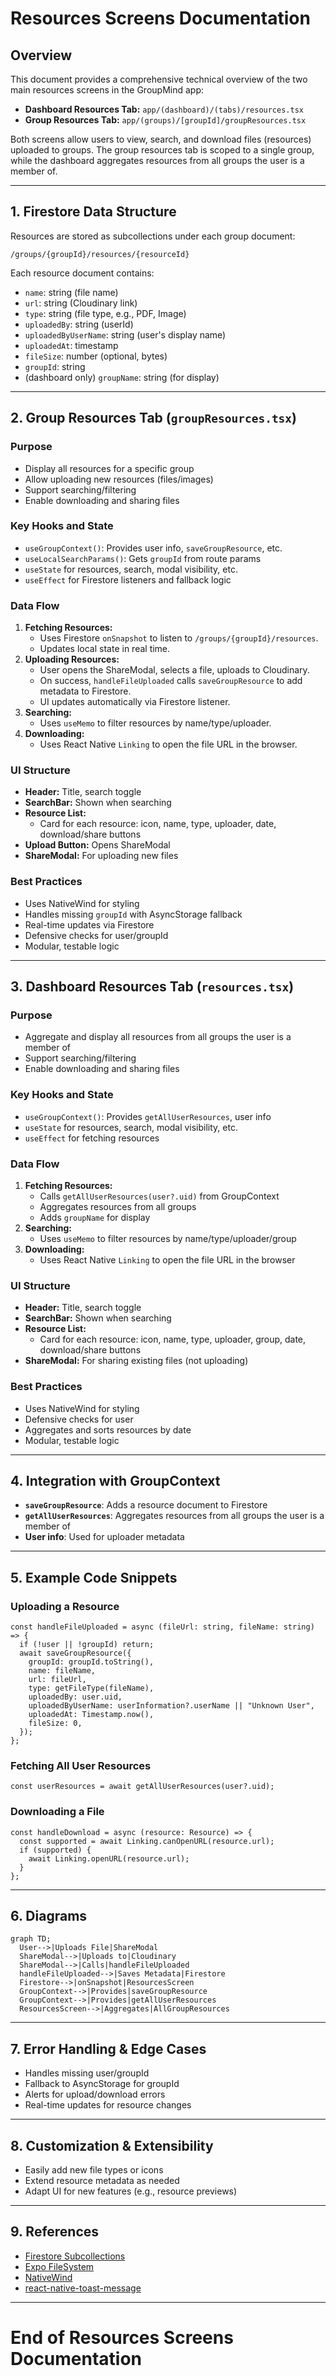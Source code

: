 # Resources Screens Documentation

## Overview
This document provides a comprehensive technical overview of the two main resources screens in the GroupMind app:
- **Dashboard Resources Tab:** `app/(dashboard)/(tabs)/resources.tsx`
- **Group Resources Tab:** `app/(groups)/[groupId]/groupResources.tsx`

Both screens allow users to view, search, and download files (resources) uploaded to groups. The group resources tab is scoped to a single group, while the dashboard aggregates resources from all groups the user is a member of.

---

## 1. Firestore Data Structure

Resources are stored as subcollections under each group document:

```
/groups/{groupId}/resources/{resourceId}
```

Each resource document contains:
- `name`: string (file name)
- `url`: string (Cloudinary link)
- `type`: string (file type, e.g., PDF, Image)
- `uploadedBy`: string (userId)
- `uploadedByUserName`: string (user's display name)
- `uploadedAt`: timestamp
- `fileSize`: number (optional, bytes)
- `groupId`: string
- (dashboard only) `groupName`: string (for display)

---

## 2. Group Resources Tab (`groupResources.tsx`)

### **Purpose**
- Display all resources for a specific group
- Allow uploading new resources (files/images)
- Support searching/filtering
- Enable downloading and sharing files

### **Key Hooks and State**
- `useGroupContext()`: Provides user info, `saveGroupResource`, etc.
- `useLocalSearchParams()`: Gets `groupId` from route params
- `useState` for resources, search, modal visibility, etc.
- `useEffect` for Firestore listeners and fallback logic

### **Data Flow**
1. **Fetching Resources:**
   - Uses Firestore `onSnapshot` to listen to `/groups/{groupId}/resources`.
   - Updates local state in real time.
2. **Uploading Resources:**
   - User opens the ShareModal, selects a file, uploads to Cloudinary.
   - On success, `handleFileUploaded` calls `saveGroupResource` to add metadata to Firestore.
   - UI updates automatically via Firestore listener.
3. **Searching:**
   - Uses `useMemo` to filter resources by name/type/uploader.
4. **Downloading:**
   - Uses React Native `Linking` to open the file URL in the browser.

### **UI Structure**
- **Header:** Title, search toggle
- **SearchBar:** Shown when searching
- **Resource List:**
  - Card for each resource: icon, name, type, uploader, date, download/share buttons
- **Upload Button:** Opens ShareModal
- **ShareModal:** For uploading new files

### **Best Practices**
- Uses NativeWind for styling
- Handles missing `groupId` with AsyncStorage fallback
- Real-time updates via Firestore
- Defensive checks for user/groupId
- Modular, testable logic

---

## 3. Dashboard Resources Tab (`resources.tsx`)

### **Purpose**
- Aggregate and display all resources from all groups the user is a member of
- Support searching/filtering
- Enable downloading and sharing files

### **Key Hooks and State**
- `useGroupContext()`: Provides `getAllUserResources`, user info
- `useState` for resources, search, modal visibility, etc.
- `useEffect` for fetching resources

### **Data Flow**
1. **Fetching Resources:**
   - Calls `getAllUserResources(user?.uid)` from GroupContext
   - Aggregates resources from all groups
   - Adds `groupName` for display
2. **Searching:**
   - Uses `useMemo` to filter resources by name/type/uploader/group
3. **Downloading:**
   - Uses React Native `Linking` to open the file URL in the browser

### **UI Structure**
- **Header:** Title, search toggle
- **SearchBar:** Shown when searching
- **Resource List:**
  - Card for each resource: icon, name, type, uploader, group, date, download/share buttons
- **ShareModal:** For sharing existing files (not uploading)

### **Best Practices**
- Uses NativeWind for styling
- Defensive checks for user
- Aggregates and sorts resources by date
- Modular, testable logic

---

## 4. Integration with GroupContext

- **`saveGroupResource`**: Adds a resource document to Firestore
- **`getAllUserResources`**: Aggregates resources from all groups the user is a member of
- **User info**: Used for uploader metadata

---

## 5. Example Code Snippets

### **Uploading a Resource**
```tsx
const handleFileUploaded = async (fileUrl: string, fileName: string) => {
  if (!user || !groupId) return;
  await saveGroupResource({
    groupId: groupId.toString(),
    name: fileName,
    url: fileUrl,
    type: getFileType(fileName),
    uploadedBy: user.uid,
    uploadedByUserName: userInformation?.userName || "Unknown User",
    uploadedAt: Timestamp.now(),
    fileSize: 0,
  });
};
```

### **Fetching All User Resources**
```tsx
const userResources = await getAllUserResources(user?.uid);
```

### **Downloading a File**
```tsx
const handleDownload = async (resource: Resource) => {
  const supported = await Linking.canOpenURL(resource.url);
  if (supported) {
    await Linking.openURL(resource.url);
  }
};
```

---

## 6. Diagrams

```mermaid
graph TD;
  User-->|Uploads File|ShareModal
  ShareModal-->|Uploads to|Cloudinary
  ShareModal-->|Calls|handleFileUploaded
  handleFileUploaded-->|Saves Metadata|Firestore
  Firestore-->|onSnapshot|ResourcesScreen
  GroupContext-->|Provides|saveGroupResource
  GroupContext-->|Provides|getAllUserResources
  ResourcesScreen-->|Aggregates|AllGroupResources
```

---

## 7. Error Handling & Edge Cases
- Handles missing user/groupId
- Fallback to AsyncStorage for groupId
- Alerts for upload/download errors
- Real-time updates for resource changes

---

## 8. Customization & Extensibility
- Easily add new file types or icons
- Extend resource metadata as needed
- Adapt UI for new features (e.g., resource previews)

---

## 9. References
- [Firestore Subcollections](https://firebase.google.com/docs/firestore/data-model)
- [Expo FileSystem](https://docs.expo.dev/versions/latest/sdk/filesystem/)
- [NativeWind](https://www.nativewind.dev/)
- [react-native-toast-message](https://github.com/calintamas/react-native-toast-message)

---

# End of Resources Screens Documentation 